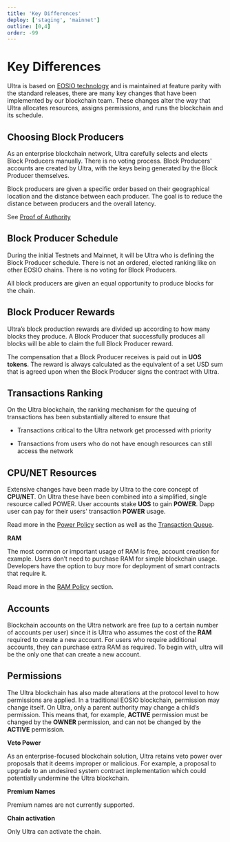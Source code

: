```yaml
---
title: 'Key Differences'
deploy: ['staging', 'mainnet']
outline: [0,4]
order: -99
---
```


# Key Differences

Ultra is based on [EOSIO technology](https://github.com/EOSIO) and is maintained at feature parity with the standard releases, there are many key changes that have been implemented by our blockchain team. These changes alter the way that Ultra allocates resources, assigns permissions, and runs the blockchain and its schedule.

## Choosing Block Producers

As an enterprise blockchain network, Ultra carefully selects and elects Block Producers manually. There is no voting process. Block Producers' accounts are created by Ultra, with the keys being generated by the Block Producer themselves.

Block producers are given a specific order based on their geographical location and the distance between each producer. The goal is to reduce the distance between producers and the overall latency.

See [Proof of Authority](../Blockchains/consensus.md#proof-of-authority-poa)

## Block Producer Schedule

During the initial Testnets and Mainnet, it will be Ultra who is defining the Block Producer schedule. There is not an ordered, elected ranking like on other EOSIO chains. There is no voting for Block Producers.

All block producers are given an equal opportunity to produce blocks for the chain.

## Block Producer Rewards

Ultra’s block production rewards are divided up according to how many blocks they produce. A Block Producer that successfully produces all blocks will be able to claim the full Block Producer reward.

The compensation that a Block Producer receives is paid out in **UOS tokens**. The reward is always calculated as the equivalent of a set USD sum that is agreed upon when the Block Producer signs the contract with Ultra.

## Transactions Ranking

On the Ultra blockchain, the ranking mechanism for the queuing of transactions has been substantially altered to ensure that

*   Transactions critical to the Ultra network get processed with priority
    
*   Transactions from users who do not have enough resources can still access the network
    

## CPU/NET Resources

Extensive changes have been made by Ultra to the core concept of **CPU/NET**. On Ultra these have been combined into a simplified, single resource called POWER. User accounts stake **UOS** to gain **POWER**. Dapp user can pay for their users' transaction **POWER** usage.

Read more in the [Power Policy](./power-resource.md) section as well as the [Transaction Queue](./transaction-limits-queues.md).

**RAM**

The most common or important usage of RAM is free, account creation for example. Users don’t need to purchase RAM for simple blockchain usage. Developers have the option to buy more for deployment of smart contracts that require it.

Read more in the [RAM Policy](./ram-policy.md) section.

## Accounts

Blockchain accounts on the Ultra network are free (up to a certain number of accounts per user) since it is Ultra who assumes the cost of the **RAM** required to create a new account. For users who require additional accounts, they can purchase extra RAM as required. To begin with, ultra will be the only one that can create a new account.

## Permissions

The Ultra blockchain has also made alterations at the protocol level to how permissions are applied. In a traditional EOSIO blockchain, permission may change itself. On Ultra, only a parent authority may change a child’s permission. This means that, for example, **ACTIVE** permission must be changed by the **OWNER** permission, and can not be changed by the **ACTIVE** permission.

**Veto Power**

As an enterprise-focused blockchain solution, Ultra retains veto power over proposals that it deems improper or malicious. For example, a proposal to upgrade to an undesired system contract implementation which could potentially undermine the Ultra blockchain.

**Premium Names**

Premium names are not currently supported.

**Chain activation**

Only Ultra can activate the chain.